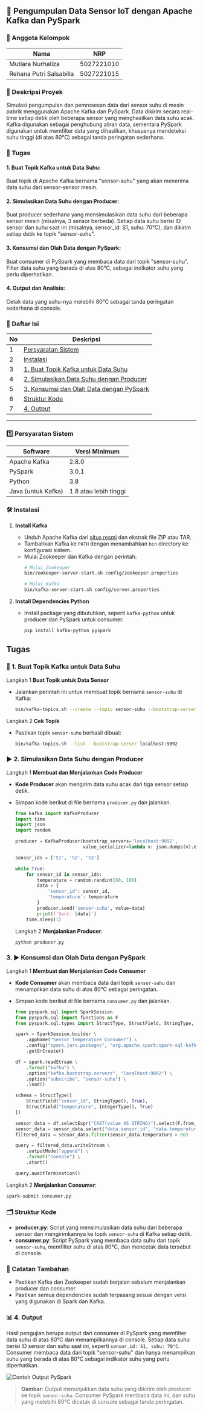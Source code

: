 ## 📡 Pengumpulan Data Sensor IoT dengan Apache Kafka dan PySpark

### 👥 Anggota Kelompok
| Nama                    | NRP         |
|-------------------------|-------------|
| Mutiara Nurhaliza       | 5027221010  |
| Rehana Putri Salsabilla | 5027221015  |

### 📝 Deskripsi Proyek
Simulasi pengumpulan dan pemrosesan data dari sensor suhu di mesin pabrik menggunakan Apache Kafka dan PySpark. Data dikirim secara real-time setiap detik oleh beberapa sensor yang menghasilkan data suhu acak. Kafka digunakan sebagai penghubung aliran data, sementara PySpark digunakan untuk memfilter data yang dihasilkan, khususnya mendeteksi suhu tinggi (di atas 80°C) sebagai tanda peringatan sederhana.

### 📝 Tugas 
#### 1. Buat Topik Kafka untuk Data Suhu:<br>
Buat topik di Apache Kafka bernama "sensor-suhu" yang akan menerima data suhu dari sensor-sensor mesin.

#### 2. Simulasikan Data Suhu dengan Producer:<br>
Buat producer sederhana yang mensimulasikan data suhu dari beberapa sensor mesin (misalnya, 3 sensor berbeda).
Setiap data suhu berisi ID sensor dan suhu saat ini (misalnya, sensor_id: S1, suhu: 70°C), dan dikirim setiap detik ke topik "sensor-suhu".

#### 3. Konsumsi dan Olah Data dengan PySpark:<br>
Buat consumer di PySpark yang membaca data dari topik "sensor-suhu".
Filter data suhu yang berada di atas 80°C, sebagai indikator suhu yang perlu diperhatikan.

#### 4. Output dan Analisis:<br>
Cetak data yang suhu-nya melebihi 80°C sebagai tanda peringatan sederhana di console.

### 📑 Daftar Isi
| No  | Deskripsi                                  |
|-----|--------------------------------------------|
| 1   | [Persyaratan Sistem](#persyaratan-sistem)  |
| 2   | [Instalasi](#instalasi)                    |
| 3   | [1. Buat Topik Kafka untuk Data Suhu](#buat-topik-kafka-untuk-data-suhu) |
| 4   | [2. Simulasikan Data Suhu dengan Producer](#simulasikan-data-suhu-dengan-producer)      |
| 5   | [3. Konsumsi dan Olah Data dengan PySpark](#konsumsi-dan-olah-data-dengan-pyspark) |
| 6   | [Struktur Kode](#struktur-kode)      |
| 7   | [4. Output](#output)        |

---

### 1️⃣ Persyaratan Sistem
| Software               | Versi Minimum       |
|------------------------|---------------------|
| Apache Kafka           | 2.8.0               |
| PySpark                | 3.0.1               |
| Python                 | 3.8                 |
| Java (untuk Kafka)     | 1.8 atau lebih tinggi|


### 🛠️ Instalasi

1. **Install Kafka**
   - Unduh Apache Kafka dari [situs resmi](https://kafka.apache.org/downloads) dan ekstrak file ZIP atau TAR.
   - Tambahkan Kafka ke `PATH` dengan menambahkan `bin` directory ke konfigurasi sistem.
   - Mulai Zookeeper dan Kafka dengan perintah:
     ```bash
     # Mulai Zookeeper
     bin/zookeeper-server-start.sh config/zookeeper.properties

     # Mulai Kafka
     bin/kafka-server-start.sh config/server.properties
     ```

2. **Install Dependencies Python**
   - Install package yang dibutuhkan, seperti `kafka-python` untuk producer dan PySpark untuk consumer.
     ```bash
     pip install kafka-python pyspark
     ```

## Tugas
### 🚀 1. Buat Topik Kafka untuk Data Suhu

Langkah 1 **Buat Topik untuk Data Sensor**
   - Jalankan perintah ini untuk membuat topik bernama `sensor-suhu` di Kafka:
     ```bash
     bin/kafka-topics.sh --create --topic sensor-suhu --bootstrap-server localhost:9092 --partitions 1 --replication-factor 1
     ```

Langkah 2 **Cek Topik**
   - Pastikan topik `sensor-suhu` berhasil dibuat:
     ```bash
     bin/kafka-topics.sh --list --bootstrap-server localhost:9092
     ```

### ▶️ 2. Simulasikan Data Suhu dengan Producer

Langkah 1 **Membuat dan Menjalankan Code Producer**
- **Kode Producer** akan mengirim data suhu acak dari tiga sensor setiap detik.
- Simpan kode berikut di file bernama `producer.py` dan jalankan.

   ```python
   from kafka import KafkaProducer
   import time
   import json
   import random

   producer = KafkaProducer(bootstrap_servers='localhost:9092',
                            value_serializer=lambda v: json.dumps(v).encode('utf-8'))

   sensor_ids = ['S1', 'S2', 'S3']

   while True:
       for sensor_id in sensor_ids:
           temperature = random.randint(60, 100)
           data = {
               'sensor_id': sensor_id,
               'temperature': temperature
           }
           producer.send('sensor-suhu', value=data)
           print(f'Sent: {data}')
       time.sleep(1)
   ```

  Langkah 2 **Menjalankan Producer**:
   ```bash
   python producer.py
   ```
### 3. ▶️ Konsumsi dan Olah Data dengan PySpark   
Langkah 1 **Membuat dan Menjalankan Code Consumer**
- **Kode Consumer** akan membaca data dari topik `sensor-suhu` dan menampilkan data suhu di atas 80°C sebagai peringatan.
- Simpan kode berikut di file bernama `consumer.py` dan jalankan.

   ```python
   from pyspark.sql import SparkSession
   from pyspark.sql import functions as F
   from pyspark.sql.types import StructType, StructField, StringType, IntegerType

   spark = SparkSession.builder \
       .appName("Sensor Temperature Consumer") \
       .config("spark.jars.packages", "org.apache.spark:spark-sql-kafka-0-10_2.12:3.0.1") \
       .getOrCreate()

   df = spark.readStream \
       .format("kafka") \
       .option("kafka.bootstrap.servers", "localhost:9092") \
       .option("subscribe", "sensor-suhu") \
       .load()

   schema = StructType([
       StructField("sensor_id", StringType(), True),
       StructField("temperature", IntegerType(), True)
   ])

   sensor_data = df.selectExpr("CAST(value AS STRING)").select(F.from_json(F.col("value"), schema).alias("data"))
   sensor_data = sensor_data.select("data.sensor_id", "data.temperature")
   filtered_data = sensor_data.filter(sensor_data.temperature > 80)

   query = filtered_data.writeStream \
       .outputMode("append") \
       .format("console") \
       .start()

   query.awaitTermination()
   ```

Langkah 2 **Menjalankan Consumer**:
   ```bash
   spark-submit consumer.py
   ```

### 🗂️ Struktur Kode

- **producer.py**: Script yang mensimulasikan data suhu dari beberapa sensor dan mengirimkannya ke topik `sensor-suhu` di Kafka setiap detik.
- **consumer.py**: Script PySpark yang membaca data suhu dari topik `sensor-suhu`, memfilter suhu di atas 80°C, dan mencetak data tersebut di console.

### 📌 Catatan Tambahan
- Pastikan Kafka dan Zookeeper sudah berjalan sebelum menjalankan producer dan consumer.
- Pastikan semua dependencies sudah terpasang sesuai dengan versi yang digunakan di Spark dan Kafka.

### 📊 4. Output
Hasil pengujian berupa output dari consumer di PySpark yang memfilter data suhu di atas 80°C dan menampilkannya di console. Setiap data suhu berisi ID sensor dan suhu saat ini, seperti `sensor_id: S1, suhu: 70°C`. Consumer membaca data dari topik "sensor-suhu" dan hanya menampilkan suhu yang berada di atas 80°C sebagai indikator suhu yang perlu diperhatikan.

![Contoh Output PySpark](img/output.png)

> **Gambar**: Output menunjukkan data suhu yang dikirim oleh producer ke topik `sensor-suhu`. Consumer PySpark membaca data ini, dan suhu yang melebihi 80°C dicetak di console sebagai tanda peringatan.

